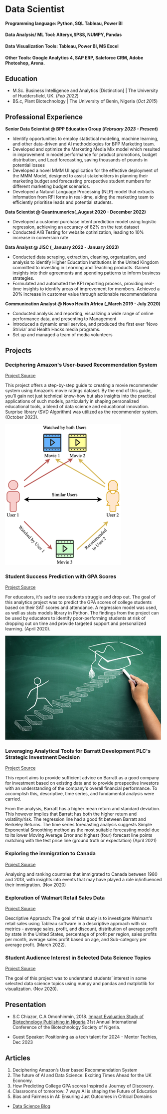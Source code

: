 # Data Scientist

#### Programming language: Python, SQL Tableau, Power BI
#### Data Analysis/ ML Tool: Alteryx,SPSS, NUMPY, Pandas
#### Data Visualization Tools: Tableau, Power BI, MS Excel
#### Other Tools: Google Analytics 4, SAP ERP, Saleforce CRM, Adobe Photoshop, Arena. 

## Education
- M.Sc. Business Intelligence and Analytics [Distinction] | The University of Huddersfield, UK. (_Feb 2022_)								       			 			        		
- BS.c, Plant Biotechnology | The University of Benin, Nigeria (_Oct 2015_)



## Professional Experience
**Senior Data Scientist @ BPP Education Group (_February 2023 - Present_)**
- Identify opportunities to employ statistical modeling, machine learning, and other data-driven and AI methodologies for BPP Marketing team.
- Developed and optimize the Marketing Media Mix model which resulted in improvement in model performance for product promotions, budget distribution, and Lead forecasting, saving thousands of pounds in potential losses
- Developed a novel MMM UI application for the effective deployment of the MMM Model, designed to assist stakeholders in planning their marketing budget and forecasting prospective student numbers for different marketing budget scenarios.
-  Developed a Natural Language Processing (NLP) model that extracts information from RFI forms in real-time, aiding the marketing team to efficiently prioritise leads and potential students.
  
**Data Scientist @ Quantnumerics(_August 2020 - December 2022)**
- Developed a customer purchase intent prediction model using logistic regression, achieving an accuracy of 82% on the test dataset
- Conducted A/B Testing for website optimization, leading to 10% increase in conversion rate

**Data Analyst @ JISC (_January 2022 - January 2023)**
- Conducted data scraping, extraction, cleaning, organization, and analysis to identify Higher Education Institutions in the United Kingdom committed to investing in Learning and Teaching products. Gained insights into their agreements and spending patterns to inform business strategies.
- Formulated and automated the KPI reporting process, providing real-time insights to identify areas of improvement for members. Achieved a 20% increase in customer value through actionable recommendations

**Communication Analyst @ Novo Health Africa (_March 2019 - July 2020)**
- Conducted analysis and reporting, visualizing a wide range of online performance data, and presenting to Management 
- Introduced a dynamic email service, and produced the first ever ‘Novo Strivia’ and Health Hacks media programs.
- Set up and managed a team of media volunteers




## Projects


### Deciphering Amazon's User-based Recommendation System
[Project Source](https://github.com/chukolate007/Predicting-GPA-Scores-of-College-Students)

This project offers a step-by-step guide to creating a movie recommender system using Amazon’s movie ratings dataset. By the end of this guide, you’ll gain not just technical know-how but also insights into the practical applications of such models, particularly in shaping personalized educational tools, a blend of data science and educational innovation. Surprise library (SVD Algorithm) was utilized as the recommender system.
(October 2023).

 ![Bike Study](/Pages/utils/0.png)

 
### Student Success Prediction with GPA Scores
[Project Source](https://github.com/chukolate007/Predicting-GPA-Scores-of-College-Students)

For educators, it's sad to see students struggle and drop out. The goal of this analytics project was to predict the GPA scores of college students based on their SAT scores and attendance. A regression model was used, as well as stats models library in Python. The findings from the project can be used by educators to identify poor-performing students at risk of dropping out on time and provide targeted support and personalized learning.
(April 2020).

![EEG Band Discovery](/Pages/utils/success.jpeg)

### Leveraging Analytical Tools for Barratt Development PLC's Strategic Investment Decision
[Project Source](https://github.com/chukolate007/Analytical-Report-of-Barratt-Development-PLC-)

This report aims to provide sufficient advice on Barratt as a good company for investment based on existing data and to provide prospective investors with an understanding of the company's overall financial performance. To accomplish this, descriptive, time series, and fundamental analysis were carried.

From the analysis, Barratt has a higher mean return and standard deviation. This however implies that Barratt has both the higher return and volatility/risk. The regression line had a good fit between Barratt and Berkeley Returns. The time series forecasting analysis suggests Simple Exponential Smoothing method as the most suitable forecasting model due to its lower Moving Average Error and highest (four) forecast line points matching with the test price line (ground truth or expectation)
(April 2021)


### Exploring the immigration to Canada
[Project Source](https://github.com/chukolate007/Visualizing-Datasets-from-immigrations-to-canada-fro-1980-to-2013)

Analysing and ranking countries that immigrated to Canada between 1980 and 2013, with insights into events that may have played a role in/influenced their immigration. (Nov 2020)

### Exploration of Walmart Retail Sales Data

[Project Source](https://github.com/chukolate007/-EXPLORATION-OF-WALMART-RETAIL-SALES-DATA-A-DESCRIPTIVE-APPROACH)

Descriptive Approach: The goal of this study is to investigate Walmart's retail sales using Tableau software in a descriptive approach with six metrics - average sales, profit, and discount, distribution of average profit by state in the United States, percentage of profit per region, sales profits per month, average sales profit based on age, and Sub-category per average profit. (March 2022).


### Student Audience Interest in Selected Data Science Topics

[Project Source](https://github.com/chukolate007/Visualizing-Selected-Data-Science)

The goal of this project was to understand students’ interest in some selected data science topics using numpy and pandas and matplotlib for visualization. (Nov 2020).



## Presentation

- S.C Chiazor, C.A Omonhinmin, 2018. [Impact Evaluation Study of Biotechnology Publishing in Nigeria](https://scholar.google.com/citations?user=KLq2IvEAAAAJ&hl=en%20%20https://scholar.google.com/citations?view_op=view_citation&hl=en&user=KLq2IvEAAAAJ&cstart=20&pagesize=80&citation_for_view=KLq2IvEAAAAJ:Zph67rFs4hoC) 31st Annual International Conference of the Biotechnology Society of Nigeria.
  
- Guest Speaker: Positioning as a tech talent for 2024 - Mentor Techies, Dec 2023


## Articles
1. Deciphering Amazon’s User based Recommendation System 
2. The future of AI and Data Science: Exciting Times Ahead for the UK Economy.
3. How Predicting College GPA scores Inspired a Journey of Discovery.
4. Classrooms of tomorrow: 7 ways AI is shaping the Future of Education
5. Bias and Fairness in AI: Ensuring Just Outcomes in Critical Domains

- [Data Science Blog](https://medium.com/@msjntzkdt)


